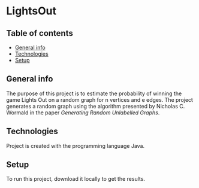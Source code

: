 # LightsOut

## Table of contents
* [General info](#general-info)
* [Technologies](#technologies)
* [Setup](#setup)

## General info
The purpose of this project is to estimate the probability of winning the game Lights Out on a random graph for n vertices and e edges. The project generates a random graph using the algorithm presented by Nicholas C. Wormald in the paper *Generating Random Unlabelled Graphs*. 
	
## Technologies
Project is created with the programming language Java.
	
## Setup
To run this project, download it locally to get the results.
